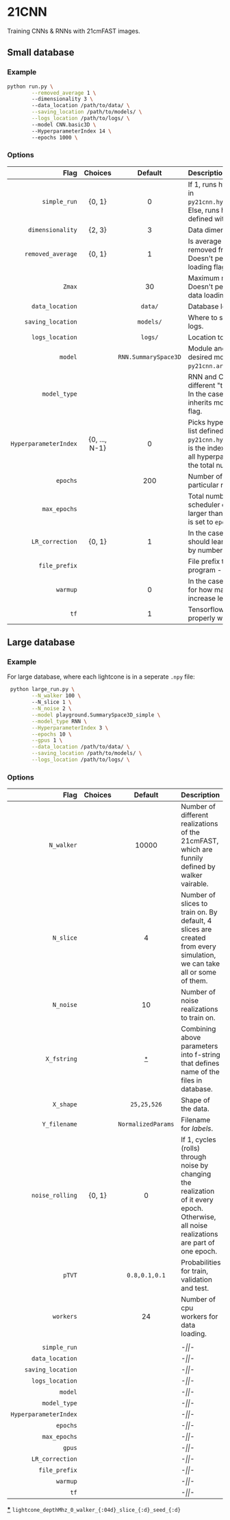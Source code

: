 # 21CNN
Training CNNs & RNNs with 21cmFAST images.

## Small database
### Example
```bash
python run.py \
        --removed_average 1 \ 
        --dimensionality 3 \  
        --data_location /path/to/data/ \
        --saving_location /path/to/models/ \
        --logs_location /path/to/logs/ \ 
        --model CNN.basic3D \ 
        --HyperparameterIndex 14 \ 
        --epochs 1000 \
```
### Options
| Flag | Choices | Default | Description|
| ---:| :------:| :------:| :------ |
| `simple_run` | {0, 1} | 0 | If 1, runs hyperparameters defined in `py21cnn.hyperparamters.HP_simple`. Else, runs hyperparameters defined with `HyperparameterIndex`. |
| `dimensionality` | {2, 3} | 3 | Data dimensionality. |
| `removed_average` | {0, 1} | 1 | Is average for each redshift removed from the lightcone? Doesn't perform calculation, data loading flag. |
| `Zmax` | | 30 | Maximum redshift considered. Doesn't perform the actual cut, data loading flag. |
| `data_location` |  | `data/` | Database location. |
| `saving_location` |  | `models/` | Where to save models, summary, logs. |
| `logs_location` |  | `logs/` | Location to save Tensorboard logs. |
| `model` |  | `RNN.SummarySpace3D` | Module and class name of the desired model, defined in `py21cnn.architectures`. |
| `model_type` | | | RNN and CNN models require different "time dimension" location. In the case it's not specified, inherits module name of the `model` flag. |
| `HyperparameterIndex` | {0, ..., N-1} | 0 | Picks hyperparameters from the list defined in `py21cnn.hyperparameters.HP`. Value is the index of cartesian product of all hyperparameters, where N is the total number of combinations. |
| `epochs` | | 200 | Number of epochs to train in the particular run. |
| `max_epochs` | | | Total number of epochs to train, LR scheduler depends on it. Has to be larger than `epochs`. If not specified, is set to `epochs`. |
| `LR_correction` | {0, 1} | 1 | In the case of multi-gpu training, should learning rate be multiplied by number of GPUs? |
| `file_prefix` | | ` ` | File prefix to all outputs of the program - saved models, logs. |
| `warmup` | | 0 | In the case of multi-gpu training, for how many epochs to linearly increase learining rate? |
| `tf` | | 1 | Tensorflow version, not working properly with tf2 at the moment. |

## Large database
### Example
For large database, where each lightcone is in a seperate `.npy` file:
```bash
 python large_run.py \
        --N_walker 100 \ 
        --N_slice 1 \
        --N_noise 2 \
        --model playground.SummarySpace3D_simple \
        --model_type RNN \
        --HyperparameterIndex 3 \
        --epochs 10 \
        --gpus 1 \
        --data_location /path/to/data/ \
        --saving_location /path/to/models/ \
        --logs_location /path/to/logs/ \
```
### Options
| Flag | Choices | Default | Description|
| ---:| :------:| :------:| :------ |
| `N_walker` | | 10000 | Number of different realizations of the 21cmFAST, which are funnily defined by walker vairable. |
| `N_slice` | | 4 | Number of slices to train on. By default, 4 slices are created from every simulation, we can take all or some of them. |
| `N_noise` | | 10 | Number of noise realizations to train on. |
| `X_fstring` | | <sup id="a1">[\*](#f1)</sup> | Combining above parameters into f-string that defines name of the files in database. |
| `X_shape` | | `25,25,526` | Shape of the data. |
| `Y_filename` | | `NormalizedParams` | Filename for _labels_. |
| `noise_rolling` | {0, 1} | 0 | If 1, cycles (rolls) through noise by changing the realization of it every epoch. Otherwise, all noise realizations are part of one epoch. |
| `pTVT` | | `0.8,0.1,0.1` | Probabilities for train, validation and test. |
| `workers` | | 24 | Number of cpu workers for data loading. |
| | | | |
| `simple_run` | | | _-\|\|-_ |
| `data_location` | | | _-\|\|-_|
| `saving_location`| | | _-\|\|-_|
| `logs_location`| | | _-\|\|-_|
| `model`| | | _-\|\|-_|
| `model_type`| | | _-\|\|-_|
| `HyperparameterIndex`| | | _-\|\|-_|
| `epochs`| | | _-\|\|-_|
| `max_epochs`| | | _-\|\|-_|
| `gpus`| | | _-\|\|-_|
| `LR_correction`| | | _-\|\|-_|
| `file_prefix`| | | _-\|\|-_|
| `warmup`| | | _-\|\|-_|
| `tf`| | | _-\|\|-_|

<b id="f1">[\*](#a1)</b> `lightcone_depthMhz_0_walker_{:04d}_slice_{:d}_seed_{:d}`
